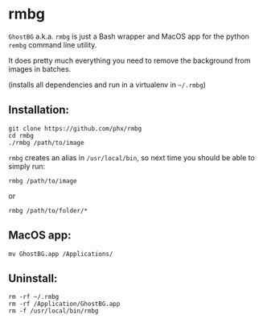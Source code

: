 # rmbg

`GhostBG` a.k.a. `rmbg` is just a Bash wrapper and MacOS app for the python `rembg` command line utility.

It does pretty much everything you need to remove the background from images in batches.

(installs all dependencies and run in a virtualenv in `~/.rmbg`)

## Installation:

```
git clone https://github.com/phx/rmbg
cd rmbg
./rmbg /path/to/image
```

`rmbg` creates an alias in `/usr/local/bin`, so next time you should be able to simply run:

```
rmbg /path/to/image
```

or

```
rmbg /path/to/folder/*
```

## MacOS app:

```
mv GhostBG.app /Applications/
```

## Uninstall:

```
rm -rf ~/.rmbg
rm -rf /Application/GhostBG.app
rm -f /usr/local/bin/rmbg
```
